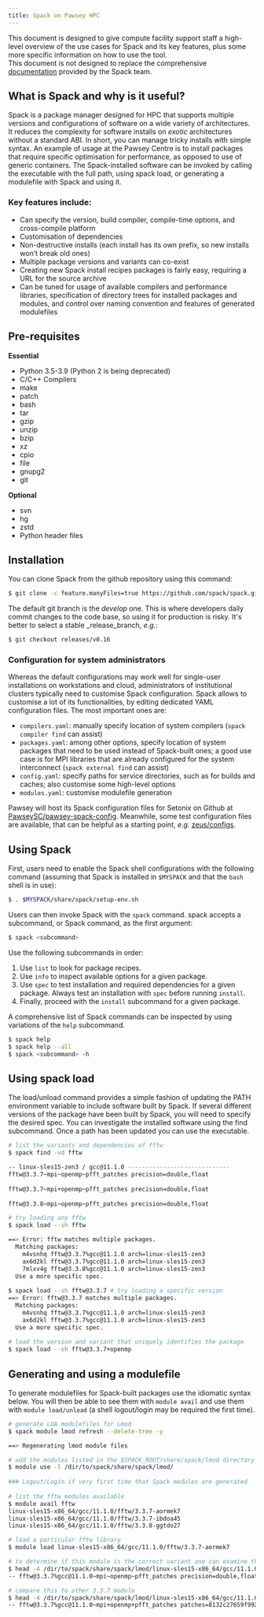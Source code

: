 ```yaml
---
title: Spack on Pawsey HPC
---
```


This document is designed to give compute facility support staff a high-level overview of the use cases for Spack and its key features, plus some more specific information on how to use the tool.  
This document is not designed to replace the comprehensive [documentation](https://spack.readthedocs.io/en/latest/index.html) provided by the Spack team. 


## What is Spack and why is it useful?

Spack is a package manager designed for HPC that supports multiple versions and configurations of software on a wide variety of architectures. It reduces the complexity for software installs on _exotic_ architectures without a standard ABI. In short, you can manage tricky installs with simple syntax. An example of usage at the Pawsey Centre is to install packages that require specific optimisation for performance, as opposed to use of generic containers. The Spack-installed software can be invoked by calling the executable with the full path, using spack load, or generating a modulefile with Spack and using it.

### Key features include:

- Can specify the version, build compiler, compile-time options, and cross-compile platform
- Customisation of dependencies
- Non-destructive installs (each install has its own prefix, so new installs won’t break old ones)
- Multiple package versions and variants can co-exist
- Creating new Spack install recipes packages is fairly easy, requiring a URL for the source archive
- Can be tuned for usage of available compilers and performance libraries, specification of directory trees for installed packages and modules, and control over naming convention and features of generated modulefiles


## Pre-requisites 

**Essential** 
- Python 3.5-3.9 (Python 2 is being deprecated)
- C/C++ Compilers 
- make 
- patch 
- bash 
- tar 
- gzip 
- unzip 
- bzip 
- xz 
- cpio 
- file 
- gnupg2 
- git 

**Optional** 
- svn 
- hg 
- zstd 
- Python header files 


## Installation

You can clone Spack from the github repository using this command:
```bash
$ git clone -c feature.manyFiles=true https://github.com/spack/spack.git
```
The default git branch is the _develop_ one. This is where developers daily commit changes to the code base, so using it for production is risky. It's better to select a stable _release_branch, _e.g._:
```bash
$ git checkout releases/v0.16
```

### Configuration for system administrators

Whereas the default configurations may work well for single-user installations on workstations and cloud, administrators of institutional clusters typically need to customise Spack configuration. Spack allows to customise a lot of its functionalities, by editing dedicated YAML configuration files. The most important ones are:
- `compilers.yaml`: manually specify location of system compilers (`spack compiler find` can assist)
- `packages.yaml`: among other options, specify location of system packages that need to be used instead of Spack-built ones; a good use case is for MPI libraries that are already configured for the system interconnect (`spack external find` can assist)
- `config.yaml`: specify paths for service directories, such as for builds and caches; also customise some high-level options
- `modules.yaml`: customise modulefile generation

Pawsey will host its Spack configuration files for Setonix on Github at [PawseySC/pawsey-spack-config](https://github.com/PawseySC/pawsey-spack-config). Meanwhile, some test configuration files are available, that can be helpful as a starting point, _e.g._ [zeus/configs](https://github.com/PawseySC/pawsey-spack-config/tree/main/examples/zeus/configs).


## Using Spack

First, users need to enable the Spack shell configurations with the following command (assuming that Spack is installed in `$MYSPACK` and that the `bash` shell is in use):
```bash
$ . $MYSPACK/share/spack/setup-env.sh
```

Users can then invoke Spack with the `spack` command. spack accepts a subcommand, or Spack command, as the first argument:
```bash
$ spack <subcommand>
```
Use the following subcommands in order:
1.	Use `list` to look for package recipes.
2.	Use `info` to inspect available options for a given package.
3.	Use `spec` to test installation and required dependencies for a given package. Always test an installation with `spec` before running `install`.
4.	Finally, proceed with the `install` subcommand for a given package.

A comprehensive list of Spack commands can be inspected by using variations of the `help` subcommand.
```bash
$ spack help
$ spack help --all
$ spack <subcommand> -h
```

## Using spack load

The load/unload command provides a simple fashion of updating the PATH environment variable to include software built by Spack. If several different versions of the package have been built by Spack, you will need to specify the desired spec. You can investigate the installed software using the find subcommand. Once a path has been updated you can use the executable.  

```bash
# list the variants and dependencies of fftw
$ spack find -vd fftw 

-- linux-sles15-zen3 / gcc@11.1.0 -----------------------------
fftw@3.3.7~mpi~openmp~pfft_patches precision=double,float
 
fftw@3.3.7~mpi+openmp~pfft_patches precision=double,float
 
fftw@3.3.8~mpi~openmp~pfft_patches precision=double,float

# try loading any fftw
$ spack load --sh fftw

==> Error: fftw matches multiple packages.
  Matching packages:
    m4vsnhq fftw@3.3.7%gcc@11.1.0 arch=linux-sles15-zen3
    ax6d2kl fftw@3.3.7%gcc@11.1.0 arch=linux-sles15-zen3
    7mlxv4g fftw@3.3.8%gcc@11.1.0 arch=linux-sles15-zen3
  Use a more specific spec.
  
$ spack load --sh fftw@3.3.7 # try loading a specific version
==> Error: fftw@3.3.7 matches multiple packages.
  Matching packages:
    m4vsnhq fftw@3.3.7%gcc@11.1.0 arch=linux-sles15-zen3
    ax6d2kl fftw@3.3.7%gcc@11.1.0 arch=linux-sles15-zen3
  Use a more specific spec.
  
# load the version and variant that uniquely identifies the package
$ spack load --sh fftw@3.3.7+openmp 
```

## Generating and using a modulefile

To generate modulefiles for Spack-built packages use the idiomatic syntax below. You will then be able to see them with `module avail` and use them with `module load/unload` (a shell logout/login may be required the first time).

```bash
# generate LUA modulefiles for Lmod
$ spack module lmod refresh --delete-tree -y  

==> Regenerating lmod module files

# add the modules listed in the $SPACK_ROOT/share/spack/lmod directory
$ module use -l /dir/to/spack/share/spack/lmod/
 
### Logout/Login if very first time that Spack modules are generated
 
# list the fftw modules available 
$ module avail fftw
linux-sles15-x86_64/gcc/11.1.0/fftw/3.3.7-aormek7
linux-sles15-x86_64/gcc/11.1.0/fftw/3.3.7-ibdoa45
linux-sles15-x86_64/gcc/11.1.0/fftw/3.3.8-ggtdo27

# load a particular fftw library
$ module load linux-sles15-x86_64/gcc/11.1.0/fftw/3.3.7-aormek7

# to determine if this module is the correct variant one can examine the module file itself
$ head -4 /dir/to/spack/share/spack/lmod/linux-sles15-x86_64/gcc/11.1.0/fftw/3.3.7-aormek7.lua | tail -1
-- fftw@3.3.7%gcc@11.1.0~mpi~openmp~pfft_patches precision=double,float arch=linux-sles15-zen3/aormek7

# compare this to other 3.3.7 module
$ head -4 /dir/to/spack/share/spack/lmod/linux-sles15-x86_64/gcc/11.1.0/fftw/3.3.7-ibdoa45.lua | tail -1
-- fftw@3.3.7%gcc@11.1.0~mpi+openmp+pfft_patches patches=8132c27659f992311dcf3d1500056e0f9400aa22f6824124e3607dbaa8dfe3c0 precision=double,float arch=linux-sles15-zen3/ibdoa45
```

